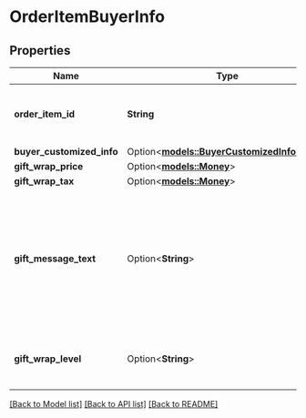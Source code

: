 # OrderItemBuyerInfo

## Properties

Name | Type | Description | Notes
------------ | ------------- | ------------- | -------------
**order_item_id** | **String** | An Amazon-defined order item identifier. | 
**buyer_customized_info** | Option<[**models::BuyerCustomizedInfoDetail**](BuyerCustomizedInfoDetail.md)> |  | [optional]
**gift_wrap_price** | Option<[**models::Money**](Money.md)> |  | [optional]
**gift_wrap_tax** | Option<[**models::Money**](Money.md)> |  | [optional]
**gift_message_text** | Option<**String**> | A gift message provided by the buyer.  **Note**: This attribute is only available for MFN (fulfilled by seller) orders. | [optional]
**gift_wrap_level** | Option<**String**> | The gift wrap level specified by the buyer. | [optional]

[[Back to Model list]](../README.md#documentation-for-models) [[Back to API list]](../README.md#documentation-for-api-endpoints) [[Back to README]](../README.md)


